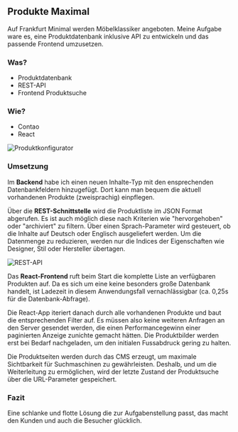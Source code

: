 ## Produkte Maximal

Auf Frankfurt Minimal werden Möbelklassiker angeboten. Meine Aufgabe ware es, eine Produktdatenbank inklusive API zu entwickeln und das passende Frontend umzusetzen.

### Was?
* Produktdatenbank
* REST-API
* Frontend Produktsuche

### Wie?
* Contao
* React

![Produktkonfigurator](/images/frankfurt-minimal-1.png)

### Umsetzung
Im **Backend** habe ich einen neuen Inhalte-Typ mit den ensprechenden Datenbankfeldern hinzugefügt. Dort kann man bequem die aktuell vorhandenen Produkte (zweisprachig) einpflegen.

Über die **REST-Schnittstelle** wird die Produktliste im JSON Format abgerufen. Es ist auch möglich diese nach Kriterien wie "hervorgehoben" oder "archiviert" zu filtern. Über einen Sprach-Parameter wird gesteuert, ob die Inhalte auf Deutsch oder Englisch ausgeliefert werden. Um die Datenmenge zu reduzieren, werden nur die Indices der Eigenschaften wie Designer, Stil oder Hersteller übertagen.

![REST-API](/images/frankfurt-minimal-2.png)

Das **React-Frontend** ruft beim Start die komplette Liste an verfügbaren Produkten auf. Da es sich um eine keine besonders große Datenbank handelt, ist Ladezeit in diesem Anwendungsfall vernachlässigbar (ca. 0,25s für die Datenbank-Abfrage).

Die React-App iteriert danach durch alle vorhandenen Produkte und baut die entsprechenden Filter auf. Es müssen also keine weiteren Anfragen an den Server gesendet werden, die einen Performancegewinn einer paginierten Anzeige zunichte gemacht hätten. Die Produktbilder werden erst bei Bedarf nachgeladen, um den initialen Fussabdruck gering zu halten.

Die Produktseiten werden durch das CMS erzeugt, um maximale Sichtbarkeit für Suchmaschinen zu gewährleisten. Deshalb, und um die Weiterleitung zu ermöglichen, wird der letzte Zustand der Produktsuche über die URL-Parameter gespeichert.

### Fazit
Eine schlanke und flotte Lösung die zur Aufgabenstellung passt, das macht den Kunden und auch die Besucher glücklich.